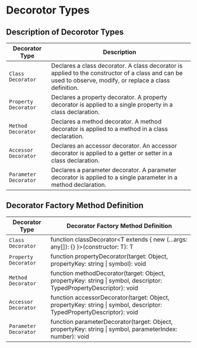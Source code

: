 # Decorotor Types

## Description of Decorotor Types

| Decorator Type        | Description                                                                                                             |
|-----------------------|-------------------------------------------------------------------------------------------------------------------------|
| `Class Decorator`     | Declares a class decorator. A class decorator is applied to the constructor of a class and can be used to observe, modify, or replace a class definition. |
| `Property Decorator`  | Declares a property decorator. A property decorator is applied to a single property in a class declaration.             |
| `Method Decorator`    | Declares a method decorator. A method decorator is applied to a method in a class declaration.                          |
| `Accessor Decorator`  | Declares an accessor decorator. An accessor decorator is applied to a getter or setter in a class declaration.          |
| `Parameter Decorator` | Declares a parameter decorator. A parameter decorator is applied to a single parameter in a method declaration.         |

## Decorator Factory Method Definition

| Decorator Type        | Decorator Factory Method Definition                                     |
|-----------------------|--------------------------------------------------------------------------|
| `Class Decorator`     | function classDecorator<T extends { new (...args: any[]): {} }>(constructor: T): T |
| `Property Decorator`  | function propertyDecorator(target: Object, propertyKey: string \\| symbol): void  |
| `Method Decorator`    | function methodDecorator(target: Object, propertyKey: string \\| symbol, descriptor: TypedPropertyDescriptor<any>): void |
| `Accessor Decorator`  | function accessorDecorator(target: Object, propertyKey: string \\| symbol, descriptor: TypedPropertyDescriptor<any>): void |
| `Parameter Decorator` | function parameterDecorator(target: Object, propertyKey: string \\| symbol, parameterIndex: number): void |

